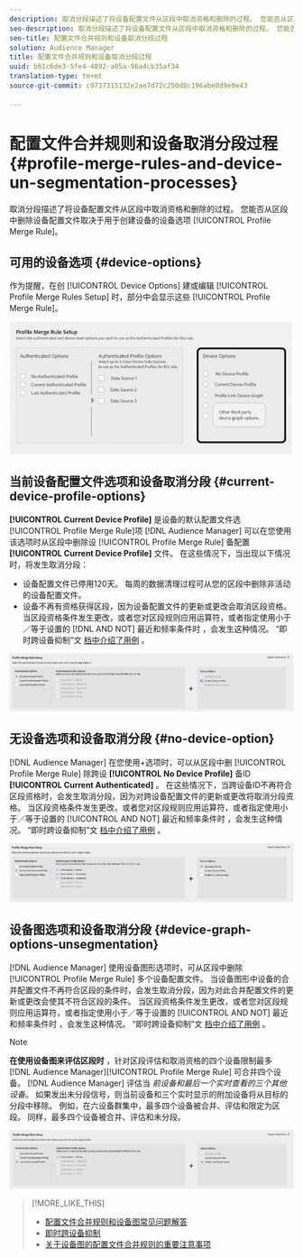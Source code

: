 ```yaml
---
description: 取消分段描述了将设备配置文件从区段中取消资格和删除的过程。 您能否从区段中删除设备配置文件取决于用于创建配置文件合并规则的设备选项。
seo-description: 取消分段描述了将设备配置文件从区段中取消资格和删除的过程。 您能否从区段中删除设备配置文件取决于用于创建配置文件合并规则的设备选项。
seo-title: 配置文件合并规则和设备取消分段过程
solution: Audience Manager
title: 配置文件合并规则和设备取消分段过程
uuid: b61c6de3-5fe4-4892-a05a-96a4cb35af34
translation-type: tm+mt
source-git-commit: c9737315132e2ae7d72c250d8c196abe8d9e0e43

---
```



# 配置文件合并规则和设备取消分段过程 {#profile-merge-rules-and-device-un-segmentation-processes}

取消分段描述了将设备配置文件从区段中取消资格和删除的过程。 您能否从区段中删除设备配置文件取决于用于创建设备的设备选项 [!UICONTROL Profile Merge Rule]。

## 可用的设备选项 {#device-options}

作为提醒，在创 [!UICONTROL Device Options] 建或编辑 [!UICONTROL Profile Merge Rules Setup] 时，部分中会显示这些 [!UICONTROL Profile Merge Rule]。

![](assets/merge-rules-options.png)

## 当前设备配置文件选项和设备取消分段 {#current-device-profile-options}

**[!UICONTROL Current Device Profile]** 是设备的默认配置文件选 [!UICONTROL Profile Merge Rule]项 [!DNL Audience Manager] 可以在您使用该选项时从区段中删除设 [!UICONTROL Profile Merge Rule] 备配置 **[!UICONTROL Current Device Profile]** 文件。 在这些情况下，当出现以下情况时，将发生取消分段：

* 设备配置文件已停用120天。 每周的数据清理过程可从您的区段中删除非活动的设备配置文件。
* 设备不再有资格获得区段，因为设备配置文件的更新或更改会取消区段资格。 当区段资格条件发生更改，或者您对区段规则应用运算符，或者指定使用小于／等于设置的 [!DNL AND NOT] 最近和频率条件时 [](../../features/segments/recency-and-frequency.md) ，会发生这种情况。 “即时跨设备抑制”文 [档中介绍了用例](../../features/profile-merge-rules/instant-cross-device-suppression.md) 。

![](assets/single_device_use_case.png)

<!-- 

<p> <span class="keyword"> Audience Manager</span> can remove a device profile from a segment when your <span class="wintitle"> Profile Merge Rule</span> uses the <b><span class="uicontrol"> Current Device Profile</span></b> option. Under these conditions, unsegmentation happens when: </p> 
<p> 
 <ul id="ul_596501272A224228BD330DD56E01D973"> 
  <li id="li_E4FA1A5C722748CD82AE3A49FCBE86F6">The device profile has been inactive for 120-days. A weekly data cleanup process removes inactive device profiles from your segments. </li> 
  <li id="li_DB0CCD28425048D5B35309B8C2C384F9">The device no longer qualifies for a segment because updates or changes to the device profile disqualify it. This happens when segment qualification criteria change, or you apply an AND NOT operator to a segment rule, or specify <a href="../../features/segments/recency-and-frequency.md"> recency and frequency</a> conditions that use the less than/equal to settings. </li> 
 </ul> </p> 
<p style="text-align: center;"> <img src="assets/unsegment3.png" id="image_B55E5A5EB1964AA08C817211006294E1" /> </p>

 -->

## 无设备选项和设备取消分段 {#no-device-option}

[!DNL Audience Manager] 在您使用+选项时，可以从区段中删 [!UICONTROL Profile Merge Rule] 除跨设 **[!UICONTROL No Device Profile]** 备ID **[!UICONTROL Current Authenticated]** 。 在这些情况下，当跨设备ID不再符合区段资格时，会发生取消分段，因为对跨设备配置文件的更新或更改将取消分段资格。 当区段资格条件发生更改，或者您对区段规则应用运算符，或者指定使用小于／等于设置的 [!UICONTROL AND NOT] 最近和频率条件时 [](../../features/segments/recency-and-frequency.md) ，会发生这种情况。 “即时跨设备抑制”文 [档中介绍了用例](../../features/profile-merge-rules/instant-cross-device-suppression.md) 。

![](assets/no_device_use_case.png)

## 设备图选项和设备取消分段 {#device-graph-options-unsegmentation}

[!DNL Audience Manager] 使用设备图形选项时，可从区段中删除 [!UICONTROL Profile Merge Rule] 多个设备配置文件。 当设备图形中设备的合并配置文件不再符合区段的条件时，会发生取消分段，因为对此合并配置文件的更新或更改会使其不符合区段的条件。 当区段资格条件发生更改，或者您对区段规则应用运算符，或者指定使用小于／等于设置的 [!UICONTROL AND NOT] 最近和频率条件时 [](../../features/segments/recency-and-frequency.md) ，会发生这种情况。 “即时跨设备抑制”文 [档中介绍了用例](../../features/profile-merge-rules/instant-cross-device-suppression.md) 。

>[!NOTE]
>
>**在使用设备图来评估区段时** ，针对区段评估和取消资格的四个设备限制最多 [!DNL Audience Manager][!UICONTROL Profile Merge Rule] 可合并四个设备。 [!DNL Audience Manager] 评估当 *前设备和最后一个实时查看的三个其他设备*。 如果发出未分段信号，则当前设备和三个实时显示的附加设备将从目标的分段中移除。 例如，在六设备群集中，最多四个设备被合并、评估和限定为区段。 同样，最多四个设备被合并、评估和未分段。

![](assets/cross_device_workflow.png)

<!-- 

<p>Currently, <span class="keyword"> Audience Manager</span> <i>cannot </i> remove a device profile from a segment when your <span class="wintitle"> Profile Merge Rule</span> uses a device graph option. This applies to rules created with these <span class="wintitle"> Device Options</span> settings: </p> 
<p> 
 <ul id="ul_0923834C984F464E9AB12FF5A8773214"> 
  <li id="li_731F67B7A07342988B13D7F91ECA5A9E">Profile Link Device Graph. </li> 
  <li id="li_D1EFC6F124124E64A0732DD060F788BE">The <span class="keyword"> Adobe</span> device graph. </li> 
  <li id="li_CFD4189D4488432D92732532D23B30C7">Other third-party device graph options available that are available to you. </li> 
 </ul> </p> 
<p> Unlike the previous case above, using the AND NOT operator or less than/equal to settings won't remove all of the devices from a segment profile. However, you can unsegment device profiles if you create simple segment rules and apply unsegment logic in the destination that receives your data. The following sections walks you through different unsegmentation use cases. </p>

 -->



<!-- 

<p>This workaround shows you how to unsegment with Boolean <span class="wintitle"> AND NOT</span> logic when your <span class="wintitle"> Profile Merge Rule</span> uses a device graph option. This procedure uses separate, simple segments mapped to the same destination. In this case, you apply AND NOT logic on the destination rather than creating rules in Segment Builder. To set up unsegment rules for this use case: </p> 
<p> 
 <ol id="ol_677F0F9E6CB640079D9021DE66819916"> 
  <li id="li_95F898FDFB2D4F5395201FEA2E60A3AF">Create separate, single-trait segments as shown in the following example. <p style="text-align: center;"><img src="assets/unsegment1.png" id="image_9574D599F449482F8475D9AD2B725DE1" /> </p> </li> 
  <li id="li_3A9F6D8B3CBB4F65B9A06EEC3B265158">Map the segments to the same destination. In this case, we're sending these to <span class="keyword"> Media Optimizer</span>. </li> 
  <li id="li_092BB5887D0D4EE4B09F4B1C6703D454">Set AND NOT logic on the destination (<span class="keyword"> Media Optimizer</span>) rather than in <span class="keyword"> Audience Manager</span>. <p style="text-align: center;"><img src="assets/unsegment2.png" id="image_1E707693ABED41129F11F9FBA334DA58" /> </p> </li> 
 </ol> </p> 
<p> If you're not using <span class="keyword"> Media Optimizer</span>, apply AND NOT logic on whatever destination receives these segments. </p>

 -->



<!-- 

<p>This workaround shows you how to unsegment with the < = (less than/equal to) recency and frequency settings when your <span class="wintitle"> Profile Merge Rule</span> uses a device graph option. To set up unsegment rules for this use case: </p> 
<p> 
 <ol id="ol_DCBEE004B9FE40A881E4EC17FAEA50C2"> 
  <li id="li_DB8C1B6D5C5546E68769902A4F367966">Create a segment that contains a single trait and apply a > = (greater than/equal to) recency and frequency rule to the trait. <p style="text-align: center;"><img src="assets/unsegment4.png" id="image_38069E00B8E8435AAD6E4420CC788D1E" /> </p> </li> 
  <li id="li_0DC50960D83B4B27A40F0BC76B944E0B">Map the segment to a destination. In this case, we're sending the segment to <span class="keyword"> Media Optimizer</span>. </li> 
  <li id="li_FC23194A9FE54296914393F8067A6672">Set NOT logic on the destination (<span class="keyword"> Media Optimizer</span>) rather than in <span class="keyword"> Audience Manager</span>. Use NOT logic to exclude all devices that qualify for this segment from your campaign. <p style="text-align: center;"><img src="assets/unsegment5.png" id="image_BE4408DCB12041A191F208CB1807B9E6" /> </p> </li> 
 </ol> </p> 
<p> If you're not using <span class="keyword"> Media Optimizer</span>, apply NOT logic on whatever destination receives these segments. </p>

 -->

>[!MORE_LIKE_THIS]
>
>* [配置文件合并规则和设备图常见问题解答](../../faq/faq-profile-merge.md)
>* [即时跨设备抑制](../../features/profile-merge-rules/instant-cross-device-suppression.md)
>* [关于设备图的配置文件合并规则的重要注意事项](../../features/profile-merge-rules/considerations-pmr-device-graph.md)


